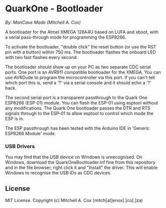 # QuarkOne - Bootloader
*By: ManCave Made (Mitchell A. Cox)*

A bootloader for the Atmel XMEGA 128A4U based on LUFA and xboot, with a serial pass-through mode for programming the ESP8266.

To activate the bootloader, "double click" the reset button (or use the RST pin with a button) within 750 ms. The bootloader flashes the onboard LED with two fast flashes every second. 

The bootloader should show up on your PC as two separate CDC serial ports. One port is an AVR911 compatible bootloader for the XMEGA. You can use AVRDude to program the microcontroller via this port. If you can't tell which port this is, send a '?' via a serial console and it should echo a '?' back.

The second serial port is a transparent passthrough to the Quark One ESP8266 (ESP-01) module. You can flash the ESP-01 using esptool without any modifications. The Quark One bootloader passes the DTR and RTS signals through to the ESP-01 to allow esptool to control which mode the ESP is in.

The ESP passthrough has been tested with the Arduino IDE in 'Generic ESP8266 Module' mode.

### USB Drivers
You may find that the USB device on Windows is unrecognised. On Windows, download the QuarkOneBootloader.inf fine from this repository and in the file browser, right click it and "Install" the driver. This will enable Windows to recognise the USB IDs as CDC devices.

## License

MIT License. Copyright (c) Mitchell A. Cox (mitch[at]enox[.]co[.]za)
